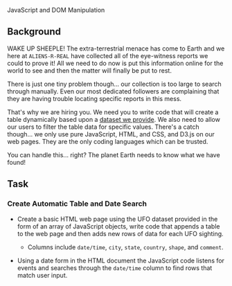 ﻿JavaScript and DOM Manipulation

## Background

WAKE UP SHEEPLE! The extra-terrestrial menace has come to Earth and we here at `ALIENS-R-REAL` have collected all of the eye-witness reports we could to prove it! All we need to do now is put this information online for the world to see and then the matter will finally be put to rest.

There is just one tiny problem though... our collection is too large to search through manually. Even our most dedicated followers are complaining that they are having trouble locating specific reports in this mess.

That's why we are hiring you. We need you to write code that will create a table dynamically based upon a [dataset we provide](StarterCode/static/js/data.js). We also need to allow our users to filter the table data for specific values. There's a catch though... we only use pure JavaScript, HTML, and CSS, and D3.js on our web pages. They are the only coding languages which can be trusted.

You can handle this... right? The planet Earth needs to know what we have found!

## Task

### Create Automatic Table and Date Search

* Create a basic HTML web page using the UFO dataset provided in the form of an array of JavaScript objects, write code that appends a table to the web page and then adds new rows of data for each UFO sighting.

  * Columns include `date/time`, `city`, `state`, `country`, `shape`, and `comment`.

* Using a date form in the HTML document the JavaScript code listens for events and searches through the `date/time` column to find rows that match user input.
